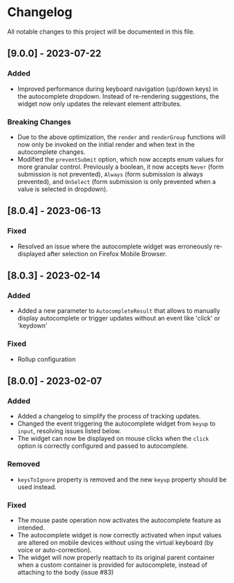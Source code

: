 # Changelog

All notable changes to this project will be documented in this file.

## [9.0.0] - 2023-07-22

### Added

- Improved performance during keyboard navigation (up/down keys) in the autocomplete dropdown. Instead of re-rendering suggestions, the widget now only updates the relevant element attributes. 

### Breaking Changes

- Due to the above optimization, the `render` and `renderGroup` functions will now only be invoked on the initial render and when text in the autocomplete changes.
- Modified the `preventSubmit` option, which now accepts enum values for more granular control. Previously a boolean, it now accepts `Never` (form submission is not prevented), `Always` (form submission is always prevented), and `OnSelect` (form submission is only prevented when a value is selected in dropdown).

## [8.0.4] - 2023-06-13

### Fixed

- Resolved an issue where the autocomplete widget was erroneously re-displayed after selection on Firefox Mobile Browser.

## [8.0.3] - 2023-02-14

### Added

- Added a new parameter to `AutocompleteResult` that allows to manually display autocomplete or
  trigger updates without an event like 'click' or 'keydown'

### Fixed

- Rollup configuration

## [8.0.0] - 2023-02-07

### Added

- Added a changelog to simplify the process of tracking updates.
- Changed the event triggering the autocomplete widget from `keyup` to `input`, resolving
  issues listed below.
- The widget can now be displayed on mouse clicks when the `click` option is correctly configured
  and passed to autocomplete.

### Removed

- `keysToIgnore` property is removed and the new `keyup` property should be used instead.

### Fixed

- The mouse paste operation now activates the autocomplete feature as intended.
- The autocomplete widget is now correctly activated when input values are altered on mobile
  devices without using the virtual keyboard (by voice or auto-correction).
- The widget will now properly reattach to its original parent container when a custom
  container is provided for autocomplete, instead of attaching to the body (issue #83)